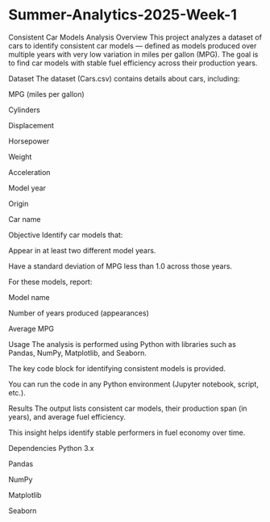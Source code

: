 # Summer-Analytics-2025-Week-1
Consistent Car Models Analysis
Overview
This project analyzes a dataset of cars to identify consistent car models — defined as models produced over multiple years with very low variation in miles per gallon (MPG). The goal is to find car models with stable fuel efficiency across their production years.

Dataset
The dataset (Cars.csv) contains details about cars, including:

MPG (miles per gallon)

Cylinders

Displacement

Horsepower

Weight

Acceleration

Model year

Origin

Car name

Objective
Identify car models that:

Appear in at least two different model years.

Have a standard deviation of MPG less than 1.0 across those years.

For these models, report:

Model name

Number of years produced (appearances)

Average MPG

Usage
The analysis is performed using Python with libraries such as Pandas, NumPy, Matplotlib, and Seaborn.

The key code block for identifying consistent models is provided.

You can run the code in any Python environment (Jupyter notebook, script, etc.).

Results
The output lists consistent car models, their production span (in years), and average fuel efficiency.

This insight helps identify stable performers in fuel economy over time.

Dependencies
Python 3.x

Pandas

NumPy

Matplotlib

Seaborn
